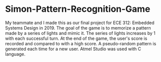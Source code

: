 # Simon-Pattern-Recognition-Game
My teammate and I made this as our final project for ECE 312: Embedded Systems Design in 2019. The goal of the game is to memorize a pattern made by a series of lights and mimic it. The series of lights increases by 1 with each successful turn. At the end of the game, the user's score is recorded and compared to with a high score. A pseudo-random pattern is generated each time for a new user. Atmel Studio was used with C language.

